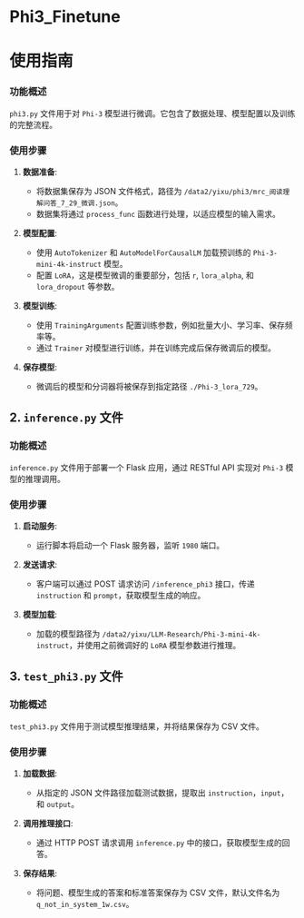 # Phi3_Finetune

# 使用指南

### 功能概述
`phi3.py` 文件用于对 `Phi-3` 模型进行微调。它包含了数据处理、模型配置以及训练的完整流程。

### 使用步骤
1. **数据准备**:
   - 将数据集保存为 JSON 文件格式，路径为 `/data2/yixu/phi3/mrc_阅读理解问答_7_29_微调.json`。
   - 数据集将通过 `process_func` 函数进行处理，以适应模型的输入需求。

2. **模型配置**:
   - 使用 `AutoTokenizer` 和 `AutoModelForCausalLM` 加载预训练的 `Phi-3-mini-4k-instruct` 模型。
   - 配置 `LoRA`，这是模型微调的重要部分，包括 `r`, `lora_alpha`, 和 `lora_dropout` 等参数。

3. **模型训练**:
   - 使用 `TrainingArguments` 配置训练参数，例如批量大小、学习率、保存频率等。
   - 通过 `Trainer` 对模型进行训练，并在训练完成后保存微调后的模型。

4. **保存模型**:
   - 微调后的模型和分词器将被保存到指定路径 `./Phi-3_lora_729`。

## 2. `inference.py` 文件

### 功能概述
`inference.py` 文件用于部署一个 Flask 应用，通过 RESTful API 实现对 `Phi-3` 模型的推理调用。

### 使用步骤
1. **启动服务**:
   - 运行脚本将启动一个 Flask 服务器，监听 `1980` 端口。

2. **发送请求**:
   - 客户端可以通过 POST 请求访问 `/inference_phi3` 接口，传递 `instruction` 和 `prompt`，获取模型生成的响应。

3. **模型加载**:
   - 加载的模型路径为 `/data2/yixu/LLM-Research/Phi-3-mini-4k-instruct`，并使用之前微调好的 `LoRA` 模型参数进行推理。

## 3. `test_phi3.py` 文件

### 功能概述
`test_phi3.py` 文件用于测试模型推理结果，并将结果保存为 CSV 文件。

### 使用步骤
1. **加载数据**:
   - 从指定的 JSON 文件路径加载测试数据，提取出 `instruction`，`input`，和 `output`。

2. **调用推理接口**:
   - 通过 HTTP POST 请求调用 `inference.py` 中的接口，获取模型生成的回答。

3. **保存结果**:
   - 将问题、模型生成的答案和标准答案保存为 CSV 文件，默认文件名为 `q_not_in_system_1w.csv`。
